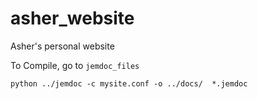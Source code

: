 # asher_website
Asher's personal website

To Compile, go to `jemdoc_files`
```
python ../jemdoc -c mysite.conf -o ../docs/  *.jemdoc
```
